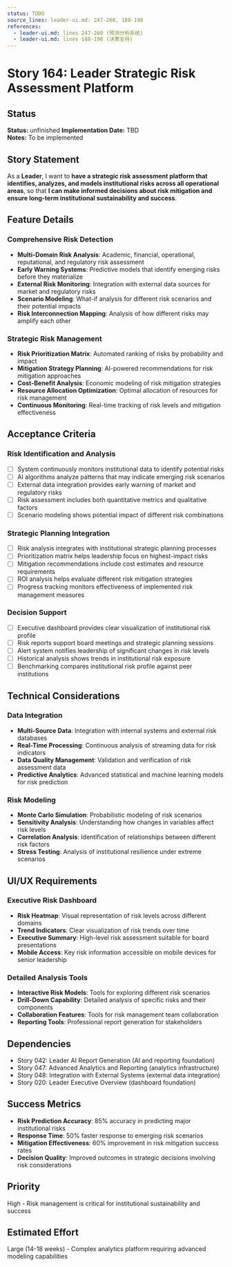 ```yaml
---
status: TODO
source_lines: leader-ui.md: 247-260, 188-198
references:
  - leader-ui.md: lines 247-260 (预测分析系统)
  - leader-ui.md: lines 188-198 (决策支持)
---
```

# Story 164: Leader Strategic Risk Assessment Platform

## Status
**Status:** unfinished
**Implementation Date:** TBD  
**Notes:** To be implemented

## Story Statement
As a **Leader**, I want to **have a strategic risk assessment platform that identifies, analyzes, and models institutional risks across all operational areas**, so that **I can make informed decisions about risk mitigation and ensure long-term institutional sustainability and success**.

## Feature Details

### Comprehensive Risk Detection
- **Multi-Domain Risk Analysis**: Academic, financial, operational, reputational, and regulatory risk assessment
- **Early Warning Systems**: Predictive models that identify emerging risks before they materialize
- **External Risk Monitoring**: Integration with external data sources for market and regulatory risks
- **Scenario Modeling**: What-if analysis for different risk scenarios and their potential impacts
- **Risk Interconnection Mapping**: Analysis of how different risks may amplify each other

### Strategic Risk Management
- **Risk Prioritization Matrix**: Automated ranking of risks by probability and impact
- **Mitigation Strategy Planning**: AI-powered recommendations for risk mitigation approaches
- **Cost-Benefit Analysis**: Economic modeling of risk mitigation strategies
- **Resource Allocation Optimization**: Optimal allocation of resources for risk management
- **Continuous Monitoring**: Real-time tracking of risk levels and mitigation effectiveness

## Acceptance Criteria

### Risk Identification and Analysis
- [ ] System continuously monitors institutional data to identify potential risks
- [ ] AI algorithms analyze patterns that may indicate emerging risk scenarios
- [ ] External data integration provides early warning of market and regulatory risks
- [ ] Risk assessment includes both quantitative metrics and qualitative factors
- [ ] Scenario modeling shows potential impact of different risk combinations

### Strategic Planning Integration
- [ ] Risk analysis integrates with institutional strategic planning processes
- [ ] Prioritization matrix helps leadership focus on highest-impact risks
- [ ] Mitigation recommendations include cost estimates and resource requirements
- [ ] ROI analysis helps evaluate different risk mitigation strategies
- [ ] Progress tracking monitors effectiveness of implemented risk management measures

### Decision Support
- [ ] Executive dashboard provides clear visualization of institutional risk profile
- [ ] Risk reports support board meetings and strategic planning sessions
- [ ] Alert system notifies leadership of significant changes in risk levels
- [ ] Historical analysis shows trends in institutional risk exposure
- [ ] Benchmarking compares institutional risk profile against peer institutions

## Technical Considerations

### Data Integration
- **Multi-Source Data**: Integration with internal systems and external risk databases
- **Real-Time Processing**: Continuous analysis of streaming data for risk indicators
- **Data Quality Management**: Validation and verification of risk assessment data
- **Predictive Analytics**: Advanced statistical and machine learning models for risk prediction

### Risk Modeling
- **Monte Carlo Simulation**: Probabilistic modeling of risk scenarios
- **Sensitivity Analysis**: Understanding how changes in variables affect risk levels
- **Correlation Analysis**: Identification of relationships between different risk factors
- **Stress Testing**: Analysis of institutional resilience under extreme scenarios

## UI/UX Requirements

### Executive Risk Dashboard
- **Risk Heatmap**: Visual representation of risk levels across different domains
- **Trend Indicators**: Clear visualization of risk trends over time
- **Executive Summary**: High-level risk assessment suitable for board presentations
- **Mobile Access**: Key risk information accessible on mobile devices for senior leadership

### Detailed Analysis Tools
- **Interactive Risk Models**: Tools for exploring different risk scenarios
- **Drill-Down Capability**: Detailed analysis of specific risks and their components
- **Collaboration Features**: Tools for risk management team collaboration
- **Reporting Tools**: Professional report generation for stakeholders

## Dependencies
- Story 042: Leader AI Report Generation (AI and reporting foundation)
- Story 047: Advanced Analytics and Reporting (analytics infrastructure)
- Story 048: Integration with External Systems (external data integration)
- Story 020: Leader Executive Overview (dashboard foundation)

## Success Metrics
- **Risk Prediction Accuracy**: 85% accuracy in predicting major institutional risks
- **Response Time**: 50% faster response to emerging risk scenarios
- **Mitigation Effectiveness**: 60% improvement in risk mitigation success rates
- **Decision Quality**: Improved outcomes in strategic decisions involving risk considerations

## Priority
High - Risk management is critical for institutional sustainability and success

## Estimated Effort
Large (14-18 weeks) - Complex analytics platform requiring advanced modeling capabilities
